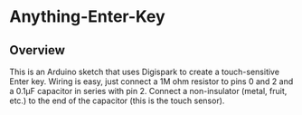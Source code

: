 # Anything-Enter-Key

## Overview
This is an Arduino sketch that uses Digispark to create a touch-sensitive Enter key.
Wiring is easy, just connect a 1M ohm resistor to pins 0 and 2 and a 0.1μF capacitor in series with pin 2. Connect a non-insulator (metal, fruit, etc.) to the end of the capacitor (this is the touch sensor).
